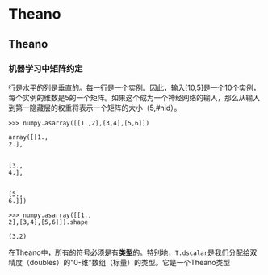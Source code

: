 # Theano

## Theano

### 机器学习中矩阵约定

行是水平的列是垂直的。每一行是一个实例。因此，输入[10,5]是一个10个实例，每个实例的维数是5的一个矩阵。如果这个成为一个神经网络的输入，那么从输入到第一隐藏层的权重将表示一个矩阵的大小（5,#hid）。

```
>>> numpy.asarray([[1.,2],[3,4],[5,6]])

array([[1.,
2.],


[3.,
4.],


[5.,
6.]])

>>> numpy.asarray([[1.,
2],[3,4],[5,6]]).shape

(3,2)
```

在Theano中，所有的符号必须是有**类型**的。特别地，`T.dscalar`是我们分配给双精度（doubles）的"0-维"数组（标量）的类型。它是一个Theano类型